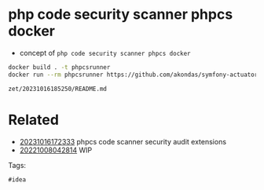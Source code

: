 # php code security scanner phpcs docker

- concept of `php code security scanner phpcs docker`

```bash
docker build . -t phpcsrunner
docker run --rm phpcsrunner https://github.com/akondas/symfony-actuator-bundle
```

` zet/20231016185250/README.md `

# Related

- [20231016172333](/zet/20231016172333/README.md) phpcs code scanner security audit extensions
- [20221008042814](/zet/20221008042814/README.md) WIP

Tags:

    #idea

